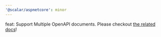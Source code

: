 ```yaml
---
'@scalar/aspnetcore': minor
---
```


feat: Support Multiple OpenAPI documents. Please checkout [the related docs](https://github.com/scalar/scalar/blob/multiple-documents/documentation/integrations/dotnet.md#multiple-openapi-documents)!
